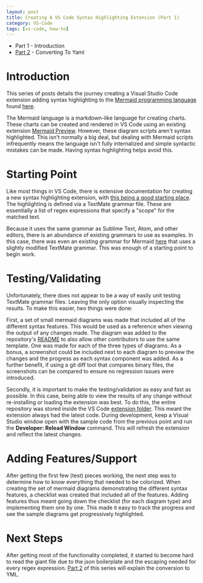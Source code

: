```yaml
---
layout: post
title: Creating A VS Code Syntax Highlighting Extension (Part 1)
category: VS-Code
tags: [vs-code, how-to]
---
```


* Part 1 - Introduction
* [Part 2]() - Converting To Yaml

# Introduction

This series of posts details the journey creating a Visual Studio Code extension adding syntax highlighting to the [Mermaid programming language](https://mermaidjs.github.io) found [here](https://marketplace.visualstudio.com/items?itemName=bpruitt-goddard.mermaid-markdown-syntax-highlighting).

The Mermaid language is a markdown-like language for creating charts. These charts can be created and rendered in VS Code using an existing extension [Mermaid Preview](https://marketplace.visualstudio.com/items?itemName=vstirbu.vscode-mermaid-preview). However, these diagram scripts aren't syntax highlighted. This isn't normally a big deal, but dealing with Mermaid scripts infrequently means the language isn't fully internalized and simple syntactic mistakes can be made. Having syntax highlighting helps avoid this.

# Starting Point

Like most things in VS Code, there is extensive documentation for creating a new syntax highlighting extension, with [this being a good starting place](https://code.visualstudio.com/api/language-extensions/syntax-highlight-guide). The highlighting is defined via a TextMate grammar file. These are essentially a list of regex expressions that specify a "scope" for the matched text.

Because it uses the same grammar as Sublime Text, Atom, and other editors, there is an abundance of existing grammars to use as examples. In this case, there was even an existing grammar for Mermaid [here](https://github.com/ytisf/language-mermaid/) that uses a slightly modified TextMate grammar. This was enough of a starting point to begin work.

# Testing/Validating

Unfortunately, there does not appear to be a way of easily unit testing TextMate grammar files. Leaving the only option visually inspecting the results. To make this easier, two things were done:

First, a set of small mermaid diagrams was made that included all of the different syntax features. This would be used as a reference when viewing the output of any changes made. The diagram was added to the repository's [README](https://github.com/bpruitt-goddard/vscode-mermaid-syntax-highlight/blob/master/README.md) to also allow other contributors to use the same template. One was made for each of the three types of diagrams. As a bonus, a screenshot could be included next to each diagram to preview the changes and the progress as each syntax component was added. As a further benefit, if using a git diff tool that compares binary files, the screenshots can be compared to ensure no regression issues were introduced.

Secondly, it is important to make the testing/validation as easy and fast as possible. In this case, being able to view the results of any change without re-installing or loading the extension was best. To do this, the entire repository was stored inside the VS Code [extension folder](https://code.visualstudio.com/docs/editor/extension-gallery#_where-are-extensions-installed). This meant the extension always had the latest code. During development, keep a Visual Studio window open with the sample code from the previous point and run the **Developer: Reload Window** command. This will refresh the extension and reflect the latest changes.

# Adding Features/Support

After getting the first few (test) pieces working, the next step was to determine how to know everything that needed to be colorized. When creating the set of mermaid diagrams demonstrating the different syntax features, a checklist was created that included all of the features. Adding features thus meant going down the checklist (for each diagram type) and implementing them one by one. This made it easy to track the progress and see the sample diagrams get progressively highlighted.

# Next Steps

After getting most of the functionality completed, it started to become hard to read the giant file due to the json boilerplate and the escaping needed for every regex expression. [Part 2]() of this series will explain the conversion to YML.
